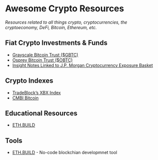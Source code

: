 # Awesome Crypto Resources

_Resources related to all things crypto, cryptocurrencies, the cryptoeconomy, DeFi, Bitcoin, Ethereum, etc._

## Fiat Crypto Investments & Funds

- [Grayscale Bitcoin Trust ($GBTC)](https://grayscale.co/bitcoin-investment-trust)
- [Osprey Bitcoin Trust ($OBTC)](https://ospreyfunds.io/products/)
- [Insight Notes Linked to J.P. Morgan Cryptocurrency Exposure Basket](https://www.coindesk.com/jpmorgan-to-launch-cryptocurrency-exposure-basket-of-bitcoin-proxy-stocks)

## Crypto Indexes

- [TradeBlock’s XBX Index](https://tradeblock.com/markets/index)
- [CMBI Bitcoin](https://cmbi-indexes.coinmetrics.io/cmbibtc)

## Educational Resources

- [ETH.BUILD](https://eth.build/)

## Tools

- [ETH.BUILD](https://eth.build/) - No-code blockchian developmnet tool
